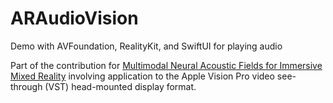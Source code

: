 # ARAudioVision
 Demo with AVFoundation, RealityKit, and SwiftUI for playing audio

Part of the contribution for [Multimodal Neural Acoustic Fields for Immersive Mixed Reality](https://ieeexplore.ieee.org/document/10938352) involving application to the Apple Vision Pro video see-through (VST) head-mounted display format.
